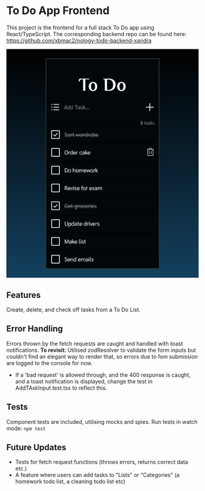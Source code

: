 # To Do App Frontend

This project is the frontend for a full stack To Do app using React/TypeScript.
The corresponding backend repo can be found here: https://github.com/xbmac2/nology-todo-backend-xandra

![screenshot](./src/assets/ToDo-Frontend-Screenshot.png)

## Features

Create, delete, and check off tasks from a To Do List.

## Error Handling

Errors thrown by the fetch requests are caught and handled with toast notifications. **To revisit:** Utilised zodResolver to validate the form inputs but couldn't find an elegant way to render that, so errors due to fom submission are logged to the console for now.

- If a 'bad request' is allowed through, and the 400 response is caught, and a toast notification is displayed, change the test in AddTAskInput.test.tsx to reflect this.

## Tests

Component tests are included, utilising mocks and spies. Run tests in watch mode: `npm test`

## Future Updates

- Tests for fetch request functions (throws errors, returns correct data etc.)
- A feature where users can add tasks to "Lists" or "Categories" (a homework todo list, a cleaning todo list etc)
